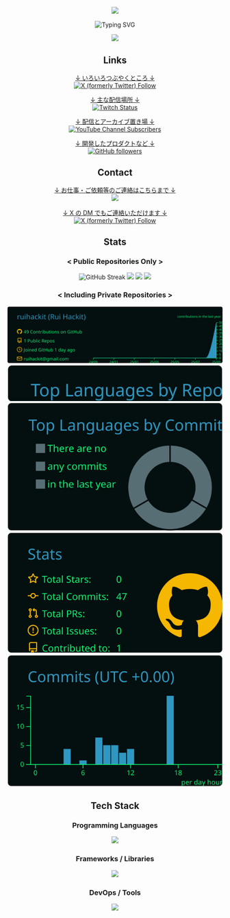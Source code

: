 <div align="center">
    
<p>
    <img src="https://capsule-render.vercel.app/api?type=waving&height=300&color=a1a1a1&text=Rui%20Hackit&reversal=false&fontColor=00A806"/>
</p>
<p>
    <img src="https://readme-typing-svg.demolab.com/?color=00A806&center=true&repeat=false&lines=-+Welcome+to+my+profile+-" alt="Typing SVG" />
</p>
<p>
    <img src="https://komarev.com/ghpvc/?username=ruihackit&color=00A806">
</p>

<h2>Links</h2>
<p>
    <a href="https://x.com/ruihackit">
        ↓ いろいろつぶやくところ ↓<br />
        <img alt="X (formerly Twitter) Follow" src="https://img.shields.io/twitter/follow/ruihackit">
    </a>
</p>
<p>
    <a href="https://www.twitch.tv/ruihackit">
        ↓ 主な配信場所 ↓<br />
        <img alt="Twitch Status" src="https://img.shields.io/twitch/status/ruihackit">
    </a>
</p>
<p>
    <a href="https://www.youtube.com/@ruihackit">
        ↓ 配信とアーカイブ置き場 ↓<br />
        <img alt="YouTube Channel Subscribers" src="https://img.shields.io/youtube/channel/subscribers/UCyBg3tmJB-Gw8vVoBRJjS7A">
    </a>
</p>
<p>
    <a href="https://github.com/ruihackit">
        ↓ 開発したプロダクトなど ↓<br />
        <img alt="GitHub followers" src="https://img.shields.io/github/followers/ruihackit">
    </a>
</p>

<h2>Contact</h2>
<p>
    <a href="mailto:ruihackit@gmail.com">
        ↓ お仕事・ご依頼等のご連絡はこちらまで ↓<br />
        <img src="https://img.shields.io/badge/Gmail-D14836?logo=gmail&logoColor=white" />
    </a>
</p>
<p>
    <a href="https://x.com/ruihackit">
        ↓ X の DM でもご連絡いただけます ↓<br />
        <img alt="X (formerly Twitter) Follow" src="https://img.shields.io/twitter/follow/ruihackit">
    </a>
</p>

<h2>Stats</h2>

<h3>&lt; Public Repositories Only &gt;</h3>

<img src="https://streak-stats.demolab.com/?user=ruihackit&theme=ads-juicy-fresh&hide_total_contributions=true" alt="GitHub Streak" />
<img src="https://github-readme-stats.vercel.app/api?username=ruihackit&show_icons=true&theme=blue-green" />
<img src="https://github-readme-stats.vercel.app/api/top-langs/?username=ruihackit&layout=compact&theme=blue-green"  />
<img src="https://github-profile-trophy.vercel.app/?username=ruihackit&theme=matrix" />

<h3>&lt; Including Private Repositories &gt;</h3>

<img src="https://raw.githubusercontent.com/ruihackit/ruihackit/main/profile-summary-card-output/blue_green/0-profile-details.svg" />
<img src="https://raw.githubusercontent.com/ruihackit/ruihackit/main/profile-summary-card-output/blue_green/1-repos-per-language.svg" />
<img src="https://raw.githubusercontent.com/ruihackit/ruihackit/main/profile-summary-card-output/blue_green/2-most-commit-language.svg" />
<img src="https://raw.githubusercontent.com/ruihackit/ruihackit/main/profile-summary-card-output/blue_green/3-stats.svg" />
<img src="https://raw.githubusercontent.com/ruihackit/ruihackit/main/profile-summary-card-output/blue_green/4-productive-time.svg" />

<h2>Tech Stack</h2>

<h3>Programming Languages</h3>
<img src="https://skillicons.dev/icons?i=py,r,java,kotlin,js,ts,html,css,md,latex,bash,powershell" />

<h3>Frameworks / Libraries</h3>
<img src="https://skillicons.dev/icons?i=react,nextjs,svelte,tailwind,django,flask,fastapi,nodejs,npm,discordjs,pytorch,tensorflow,sklearn,opencv,unity" />

<h3>DevOps / Tools</h3>
<img src="https://skillicons.dev/icons?i=git,github,docker,gradle,linux,ubuntu,anaconda,vim,neovim" />

</div>

